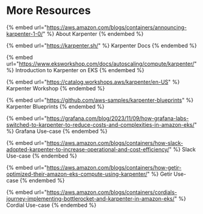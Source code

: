 # More Resources

{% embed url="https://aws.amazon.com/blogs/containers/announcing-karpenter-1-0/" %}
About Karpenter
{% endembed %}

{% embed url="https://karpenter.sh/" %}
Karpenter Docs
{% endembed %}

{% embed url="https://www.eksworkshop.com/docs/autoscaling/compute/karpenter/" %}
Introduction to Karpenter on EKS
{% endembed %}

{% embed url="https://catalog.workshops.aws/karpenter/en-US" %}
Karpenter Workshop
{% endembed %}

{% embed url="https://github.com/aws-samples/karpenter-blueprints" %}
Karpenter Blueprints
{% endembed %}

{% embed url="https://grafana.com/blog/2023/11/09/how-grafana-labs-switched-to-karpenter-to-reduce-costs-and-complexities-in-amazon-eks/" %}
Grafana Use-case
{% endembed %}

{% embed url="https://aws.amazon.com/blogs/containers/how-slack-adopted-karpenter-to-increase-operational-and-cost-efficiency/" %}
Slack Use-case
{% endembed %}

{% embed url="https://aws.amazon.com/blogs/containers/how-getir-optimized-their-amazon-eks-compute-using-karpenter/" %}
Getir Use-case
{% endembed %}

{% embed url="https://aws.amazon.com/blogs/containers/cordials-journey-implementing-bottlerocket-and-karpenter-in-amazon-eks/" %}
Cordial Use-case
{% endembed %}

